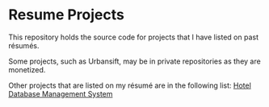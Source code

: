 # Resume Projects
This repository holds the source code for projects that I have listed on past résumés.

Some projects, such as Urbansift, may be in private repositories as they are monetized.

Other projects that are listed on my résumé are in the following list:
[Hotel Database Management System](https://github.com/IsaiahHarvi/CS321-T9)
